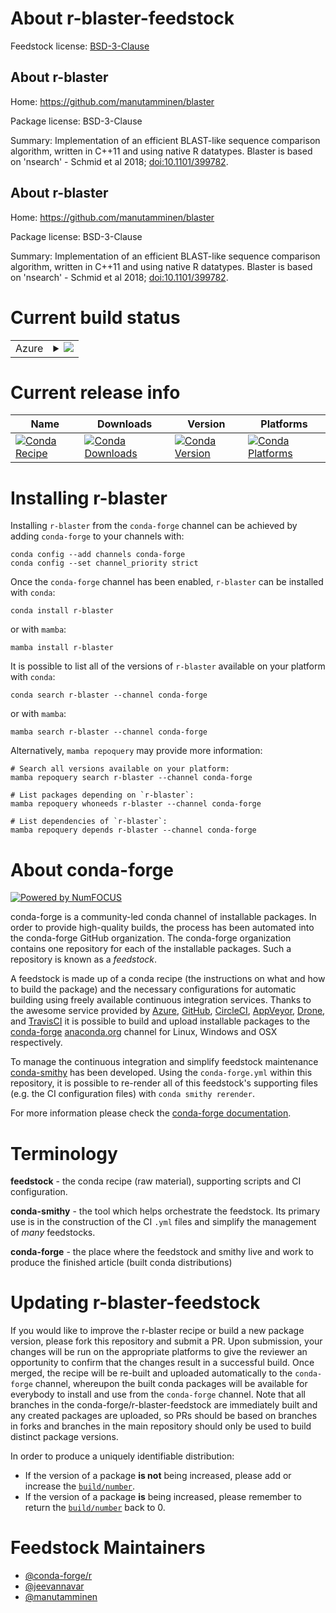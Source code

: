 About r-blaster-feedstock
=========================

Feedstock license: [BSD-3-Clause](https://github.com/conda-forge/r-blaster-feedstock/blob/main/LICENSE.txt)


About r-blaster
---------------

Home: https://github.com/manutamminen/blaster

Package license: BSD-3-Clause

Summary: Implementation of an efficient BLAST-like sequence comparison algorithm, written in C++11 and using native R datatypes. Blaster is based on 'nsearch' - Schmid et al 2018; <doi:10.1101/399782>.

About r-blaster
---------------

Home: https://github.com/manutamminen/blaster

Package license: BSD-3-Clause

Summary: Implementation of an efficient BLAST-like sequence comparison algorithm, written in C++11 and using native R datatypes. Blaster is based on 'nsearch' - Schmid et al 2018; <doi:10.1101/399782>.

Current build status
====================


<table>
    
  <tr>
    <td>Azure</td>
    <td>
      <details>
        <summary>
          <a href="https://dev.azure.com/conda-forge/feedstock-builds/_build/latest?definitionId=14381&branchName=main">
            <img src="https://dev.azure.com/conda-forge/feedstock-builds/_apis/build/status/r-blaster-feedstock?branchName=main">
          </a>
        </summary>
        <table>
          <thead><tr><th>Variant</th><th>Status</th></tr></thead>
          <tbody><tr>
              <td>linux_64_r_base4.3</td>
              <td>
                <a href="https://dev.azure.com/conda-forge/feedstock-builds/_build/latest?definitionId=14381&branchName=main">
                  <img src="https://dev.azure.com/conda-forge/feedstock-builds/_apis/build/status/r-blaster-feedstock?branchName=main&jobName=linux&configuration=linux%20linux_64_r_base4.3" alt="variant">
                </a>
              </td>
            </tr><tr>
              <td>linux_64_r_base4.4</td>
              <td>
                <a href="https://dev.azure.com/conda-forge/feedstock-builds/_build/latest?definitionId=14381&branchName=main">
                  <img src="https://dev.azure.com/conda-forge/feedstock-builds/_apis/build/status/r-blaster-feedstock?branchName=main&jobName=linux&configuration=linux%20linux_64_r_base4.4" alt="variant">
                </a>
              </td>
            </tr><tr>
              <td>osx_64_r_base4.3</td>
              <td>
                <a href="https://dev.azure.com/conda-forge/feedstock-builds/_build/latest?definitionId=14381&branchName=main">
                  <img src="https://dev.azure.com/conda-forge/feedstock-builds/_apis/build/status/r-blaster-feedstock?branchName=main&jobName=osx&configuration=osx%20osx_64_r_base4.3" alt="variant">
                </a>
              </td>
            </tr><tr>
              <td>osx_64_r_base4.4</td>
              <td>
                <a href="https://dev.azure.com/conda-forge/feedstock-builds/_build/latest?definitionId=14381&branchName=main">
                  <img src="https://dev.azure.com/conda-forge/feedstock-builds/_apis/build/status/r-blaster-feedstock?branchName=main&jobName=osx&configuration=osx%20osx_64_r_base4.4" alt="variant">
                </a>
              </td>
            </tr><tr>
              <td>win_64_r_base4.3</td>
              <td>
                <a href="https://dev.azure.com/conda-forge/feedstock-builds/_build/latest?definitionId=14381&branchName=main">
                  <img src="https://dev.azure.com/conda-forge/feedstock-builds/_apis/build/status/r-blaster-feedstock?branchName=main&jobName=win&configuration=win%20win_64_r_base4.3" alt="variant">
                </a>
              </td>
            </tr><tr>
              <td>win_64_r_base4.4</td>
              <td>
                <a href="https://dev.azure.com/conda-forge/feedstock-builds/_build/latest?definitionId=14381&branchName=main">
                  <img src="https://dev.azure.com/conda-forge/feedstock-builds/_apis/build/status/r-blaster-feedstock?branchName=main&jobName=win&configuration=win%20win_64_r_base4.4" alt="variant">
                </a>
              </td>
            </tr>
          </tbody>
        </table>
      </details>
    </td>
  </tr>
</table>

Current release info
====================

| Name | Downloads | Version | Platforms |
| --- | --- | --- | --- |
| [![Conda Recipe](https://img.shields.io/badge/recipe-r--blaster-green.svg)](https://anaconda.org/conda-forge/r-blaster) | [![Conda Downloads](https://img.shields.io/conda/dn/conda-forge/r-blaster.svg)](https://anaconda.org/conda-forge/r-blaster) | [![Conda Version](https://img.shields.io/conda/vn/conda-forge/r-blaster.svg)](https://anaconda.org/conda-forge/r-blaster) | [![Conda Platforms](https://img.shields.io/conda/pn/conda-forge/r-blaster.svg)](https://anaconda.org/conda-forge/r-blaster) |

Installing r-blaster
====================

Installing `r-blaster` from the `conda-forge` channel can be achieved by adding `conda-forge` to your channels with:

```
conda config --add channels conda-forge
conda config --set channel_priority strict
```

Once the `conda-forge` channel has been enabled, `r-blaster` can be installed with `conda`:

```
conda install r-blaster
```

or with `mamba`:

```
mamba install r-blaster
```

It is possible to list all of the versions of `r-blaster` available on your platform with `conda`:

```
conda search r-blaster --channel conda-forge
```

or with `mamba`:

```
mamba search r-blaster --channel conda-forge
```

Alternatively, `mamba repoquery` may provide more information:

```
# Search all versions available on your platform:
mamba repoquery search r-blaster --channel conda-forge

# List packages depending on `r-blaster`:
mamba repoquery whoneeds r-blaster --channel conda-forge

# List dependencies of `r-blaster`:
mamba repoquery depends r-blaster --channel conda-forge
```


About conda-forge
=================

[![Powered by
NumFOCUS](https://img.shields.io/badge/powered%20by-NumFOCUS-orange.svg?style=flat&colorA=E1523D&colorB=007D8A)](https://numfocus.org)

conda-forge is a community-led conda channel of installable packages.
In order to provide high-quality builds, the process has been automated into the
conda-forge GitHub organization. The conda-forge organization contains one repository
for each of the installable packages. Such a repository is known as a *feedstock*.

A feedstock is made up of a conda recipe (the instructions on what and how to build
the package) and the necessary configurations for automatic building using freely
available continuous integration services. Thanks to the awesome service provided by
[Azure](https://azure.microsoft.com/en-us/services/devops/), [GitHub](https://github.com/),
[CircleCI](https://circleci.com/), [AppVeyor](https://www.appveyor.com/),
[Drone](https://cloud.drone.io/welcome), and [TravisCI](https://travis-ci.com/)
it is possible to build and upload installable packages to the
[conda-forge](https://anaconda.org/conda-forge) [anaconda.org](https://anaconda.org/)
channel for Linux, Windows and OSX respectively.

To manage the continuous integration and simplify feedstock maintenance
[conda-smithy](https://github.com/conda-forge/conda-smithy) has been developed.
Using the ``conda-forge.yml`` within this repository, it is possible to re-render all of
this feedstock's supporting files (e.g. the CI configuration files) with ``conda smithy rerender``.

For more information please check the [conda-forge documentation](https://conda-forge.org/docs/).

Terminology
===========

**feedstock** - the conda recipe (raw material), supporting scripts and CI configuration.

**conda-smithy** - the tool which helps orchestrate the feedstock.
                   Its primary use is in the construction of the CI ``.yml`` files
                   and simplify the management of *many* feedstocks.

**conda-forge** - the place where the feedstock and smithy live and work to
                  produce the finished article (built conda distributions)


Updating r-blaster-feedstock
============================

If you would like to improve the r-blaster recipe or build a new
package version, please fork this repository and submit a PR. Upon submission,
your changes will be run on the appropriate platforms to give the reviewer an
opportunity to confirm that the changes result in a successful build. Once
merged, the recipe will be re-built and uploaded automatically to the
`conda-forge` channel, whereupon the built conda packages will be available for
everybody to install and use from the `conda-forge` channel.
Note that all branches in the conda-forge/r-blaster-feedstock are
immediately built and any created packages are uploaded, so PRs should be based
on branches in forks and branches in the main repository should only be used to
build distinct package versions.

In order to produce a uniquely identifiable distribution:
 * If the version of a package **is not** being increased, please add or increase
   the [``build/number``](https://docs.conda.io/projects/conda-build/en/latest/resources/define-metadata.html#build-number-and-string).
 * If the version of a package **is** being increased, please remember to return
   the [``build/number``](https://docs.conda.io/projects/conda-build/en/latest/resources/define-metadata.html#build-number-and-string)
   back to 0.

Feedstock Maintainers
=====================

* [@conda-forge/r](https://github.com/conda-forge/r/)
* [@jeevannavar](https://github.com/jeevannavar/)
* [@manutamminen](https://github.com/manutamminen/)

